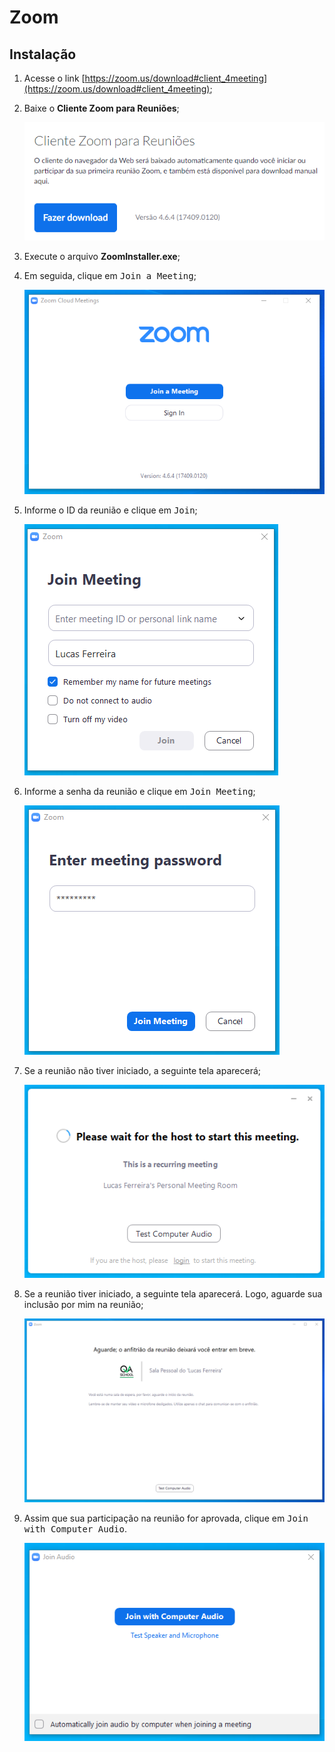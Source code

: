 # Zoom

## Instalação

1. Acesse o link [https://zoom.us/download#client_4meeting](https://zoom.us/download#client_4meeting);
2. Baixe o __Cliente Zoom para Reuniões__;

    ![Download](./images/download.png)

3. Execute o arquivo __ZoomInstaller.exe__;
4. Em seguida, clique em <kbd>Join a Meeting</kbd>;

    ![Join](./images/open.png)

5. Informe o ID da reunião e clique em <kbd>Join</kbd>;

    ![Join](./images/join_id.png)

6. Informe a senha da reunião e clique em <kbd>Join Meeting</kbd>;

    ![Join](./images/join_password.png)

7. Se a reunião não tiver iniciado, a seguinte tela aparecerá;

    ![Wait](./images/wait.png)

8. Se a reunião tiver iniciado, a seguinte tela aparecerá. Logo, aguarde sua inclusão por mim na reunião;

    ![Wait](./images/waiting_room.png)

9. Assim que sua participação na reunião for aprovada, clique em <kbd>Join with Computer Audio</kbd>.

    ![Audio](./images/join_with_mic.png)